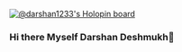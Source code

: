 [![@darshan1233's Holopin board](https://holopin.io/api/user/board?user=darshan1233)](https://holopin.io/@darshan1233)


### Hi there Myself Darshan Deshmukh👋

<!--
**Darshan1233/Darshan1233** is a ✨ _special_ ✨ repository because its `README.md` (this file) appears on your GitHub profile.

Here are some ideas to get you started:

- 🔭 I’m currently working on Wallycon
- 🌱 I’m currently learning C++, Java, Python
- 👯 I’m looking to collaborate on ...
- 🤔 I’m looking for help with ...
- 💬 Ask me about ...
- 📫 How to reach me: ...
- 😄 Pronouns: he/him
- ⚡ Fun fact: ...
-->
